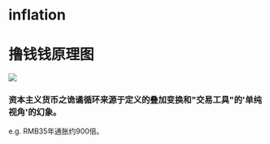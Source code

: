 # inflation
# 撸钱钱原理图

![](https://raw.githubusercontent.com/fenixnake/inflation/master/inflation.png)

### 资本主义货币之诡谲循环来源于定义的叠加变换和"交易工具"的'单纯视角'的幻象。  
e.g. RMB35年通胀约900倍。  
